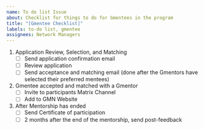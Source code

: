 ```yaml
---
name: To do list Issue
about: Checklist for things to do for Gmentees in the program
title: "[Gmentee Checklist]"
labels: to-do list, gmentee
assignees: Network Managers
---
```


1. Application Review, Selection, and Matching
    - [ ] Send application confirmation email
    - [ ] Review application
    - [ ] Send acceptance and matching email (done after the Gmentors have selected their preferred mentees)
2. Gmentee accepted and matched with a Gmentor
    - [ ] Invite to participants Matrix Channel
    - [ ] Add to GMN Website
3. After Mentorship has ended
    - [ ] Send Certificate of participation
    - [ ] 2 months after the end of the mentorship, send post-feedback